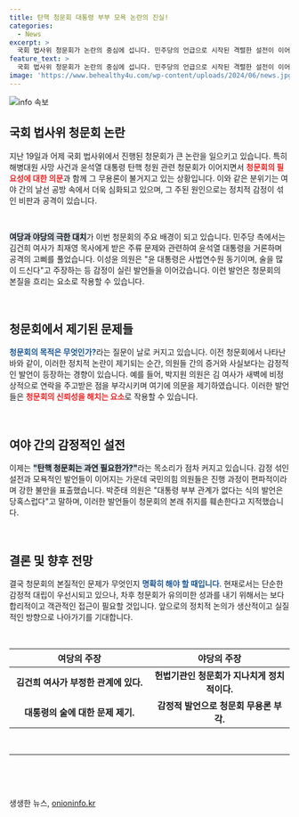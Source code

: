 ```yaml
---
title: 탄핵 청문회 대통령 부부 모욕 논란의 진실!
categories:
  - News
excerpt: >
  국회 법사위 청문회가 논란의 중심에 섭니다. 민주당의 언급으로 시작된 격렬한 설전이 이어지며, 청문회의 필요에 대한 회의론이 커지고 있습니다. 지켜보는 시민들의 시선이 집중되고 있는 상황입니다.
feature_text: >
  국회 법사위 청문회가 논란의 중심에 섭니다. 민주당의 언급으로 시작된 격렬한 설전이 이어지며, 청문회의 필요에 대한 회의론이 커지고 있습니다. 지켜보는 시민들의 시선이 집중되고 있는 상황입니다.
image: 'https://www.behealthy4u.com/wp-content/uploads/2024/06/news.jpg'
---
```


<p><img src="https://www.behealthy4u.com/wp-content/uploads/2024/06/news.jpg" alt="info 속보" /></p>

<h2 data-ke-size="size26">국회 법사위 청문회 논란</h2>

<p data-ke-size="size16">지난 19일과 어제 국회 법사위에서 진행된 청문회가 큰 논란을 일으키고 있습니다. 특히 해병대원 사망 사건과 윤석열 대통령 탄핵 청원 관련 청문회가 이어지면서 <b><span style="color: #ee2323;">청문회의 필요성에 대한 의문</span></b>과 함께 그 무용론이 불거지고 있는 상황입니다. 이와 같은 분위기는 여야 간의 날선 공방 속에서 더욱 심화되고 있으며, 그 주된 원인으로는 정치적 감정이 섞인 비판과 공격이 있습니다.</p>

<p data-ke-size="size16">&nbsp;</p>

<p><b><span style="background-color: #21538527;">여당과 야당의 극한 대치</span></b>가 이번 청문회의 주요 배경이 되고 있습니다. 민주당 측에서는 김건희 여사가 최재영 목사에게 받은 주류 문제와 관련하여 윤석열 대통령을 거론하며 공격의 고삐를 풀었습니다. 이성윤 의원은 "윤 대통령은 사법연수원 동기이며, 술을 많이 드신다"고 주장하는 등 감정이 실린 발언들을 이어갔습니다. 이런 발언은 청문회의 본질을 흐리는 요소로 작용할 수 있습니다. </p>

<p data-ke-size="size16">&nbsp;</p>

<h2 data-ke-size="size26">청문회에서 제기된 문제들</h2>

<p><b><span style="color: #1a5490;">청문회의 목적은 무엇인가?</span></b>라는 질문이 날로 커지고 있습니다. 이전 청문회에서 나타난 바와 같이, 이러한 정치적 논란이 제기되는 순간, 의원들 간의 증거와 사실보다는 감정적인 발언이 등장하는 경향이 있습니다. 예를 들어, 박지원 의원은 김 여사가 새벽에 비정상적으로 연락을 주고받은 점을 부각시키며 여기에 의문을 제기하였습니다. 이러한 발언들은 <b><span style="color: #ee2323;">청문회의 신뢰성을 해치는 요소</span></b>로 작용할 수 있습니다. </p>

<p data-ke-size="size16">&nbsp;</p>

<h2 data-ke-size="size26">여야 간의 감정적인 설전</h2>

<p>이제는 <b><span style="background-color: #21538527;">"탄핵 청문회는 과연 필요한가?"</span></b>라는 목소리가 점차 커지고 있습니다. 감정 섞인 설전과 모욕적인 발언들이 이어지는 가운데 국민의힘 의원들은 진행 과정이 편파적이라며 강한 불만을 표출했습니다. 박준태 의원은 "대통령 부부 관계가 없다는 식의 발언은 당혹스럽다"고 말하며, 이러한 발언들이 청문회의 본래 취지를 훼손한다고 지적했습니다.</p>

<p data-ke-size="size16">&nbsp;</p>

<h2 data-ke-size="size26">결론 및 향후 전망</h2>

<p>결국 청문회의 본질적인 문제가 무엇인지 <b><span style="color: #1a5490;">명확히 해야 할 때입니다</span></b>. 현재로서는 단순한 감정적 대립이 우선시되고 있으나, 차후 청문회가 유의미한 성과를 내기 위해서는 보다 합리적이고 객관적인 접근이 필요할 것입니다. 앞으로의 정치적 논의가 생산적이고 실질적인 방향으로 나아가기를 기대합니다.</p>

<p data-ke-size="size16">&nbsp;</p>

<table>
    <thead>
        <tr>
            <th style="width: 50%; text-align: center;"><b>여당의 주장</b></th>
            <th style="width: 50%; text-align: center;"><b>야당의 주장</b></th>
        </tr>
    </thead>
    <tbody>
        <tr>
            <td style="text-align: center; height: 17px;"><b>김건희 여사가 부정한 관계에 있다.</b></td>
            <td style="text-align: center; height: 17px;"><b>헌법기관인 청문회가 지나치게 정치적이다.</b></td>
        </tr>
        <tr>
            <td style="text-align: center; height: 17px;"><b>대통령의 술에 대한 문제 제기.</b></td>
            <td style="text-align: center; height: 17px;"><b>감정적 발언으로 청문회 무용론 부각.</b></td>
        </tr>
    </tbody>
</table>

<p data-ke-size="size16">&nbsp;</p>

<hr>

<p data-ke-size="size16">&nbsp;</p>

<p data-ke-size="size16">&nbsp;</p>
생생한 뉴스, <a href="https://onioninfo.kr" rel="dofollow">onioninfo.kr</a>


